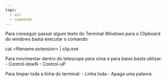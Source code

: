 ```yaml
---
tags:
  - wsl
  - commands
---
```


Para conseguir passar algum texto do Terminal Windows para o Clipboard do windows basta executar o comando:

cat <filename.extension> | clip.exe

Para movimentar dentro do telescope para cima e para baixo basta utilizar:
<C-n> - Control-dowN 
<C-p> - Control-uP

Para limpar toda a linha do terminal:
<C-U> - Linha toda
<C-W> - Apaga uma palavra

